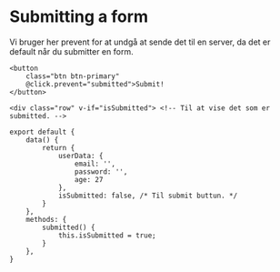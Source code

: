# Submitting a form
Vi bruger her prevent for at undgå at sende det til en server, da det er default når du submitter en form.   

```
<button
    class="btn btn-primary"
    @click.prevent="submitted">Submit!
</button>

<div class="row" v-if="isSubmitted"> <!-- Til at vise det som er submitted. -->

export default {
    data() {
        return {
            userData: {
                email: '',
                password: '',
                age: 27
            },
            isSubmitted: false, /* Til submit buttun. */
        }
    },
    methods: {
        submitted() {
            this.isSubmitted = true;
        }
    },
}
```
